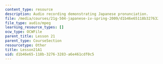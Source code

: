 ```yaml
---
content_type: resource
description: Audio recording demonstrating Japanese pronunciation.
file: /media/courses/21g-504-japanese-iv-spring-2009/d1b46e65118b32763283a6e461cdf0c5_Lesson21A1.mp3
file_type: audio/mpeg
learning_resource_types: []
ocw_type: OCWFile
parent_title: Lesson 21
parent_type: CourseSection
resourcetype: Other
title: Lesson21A1
uid: d1b46e65-118b-3276-3283-a6e461cdf0c5
---
```

